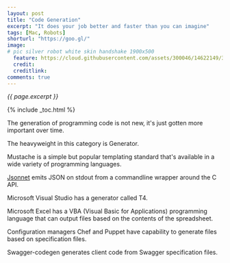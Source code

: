 ```yaml
---
layout: post
title: "Code Generation"
excerpt: "It does your job better and faster than you can imagine"
tags: [Mac, Robots]
shorturl: "https://goo.gl/"
image:
# pic silver robot white skin handshake 1900x500
  feature: https://cloud.githubusercontent.com/assets/300046/14622149/306629f0-0585-11e6-961a-dc8f60dadbf6.jpg
  credit: 
  creditlink: 
comments: true
---
```

<i>{{ page.excerpt }}</i>

{% include _toc.html %}

The generation of programming code is not new, it's just gotten more important over time.

The heavyweight in this category is Generator.

Mustache is a simple but popular templating standard that's available in a wide
variety of programming languages.

<a target="_blank" href="http://jsonnet.org/implementation/commandline.html">
Jsonnet</a> emits JSON on stdout from a commandline wrapper around the C API.

Microsoft Visual Studio has a generator called T4.

Microsoft Excel has a VBA (Visual Basic for Applications) programming language that
can output files based on the contents of the spreadsheet.

Configuration managers Chef and Puppet have capability to generate files based on 
specification files.

Swagger-codegen generates client code from Swagger specification files.

